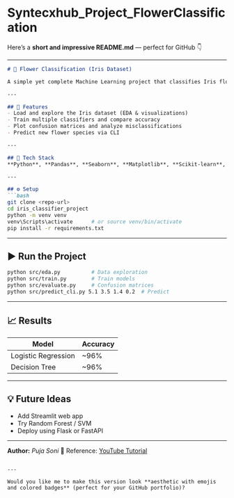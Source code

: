 # Syntecxhub_Project_FlowerClassification
Here’s a **short and impressive README.md** — perfect for GitHub 👇

---

````markdown
# 🌸 Flower Classification (Iris Dataset)

A simple yet complete Machine Learning project that classifies Iris flowers into **Setosa**, **Versicolor**, or **Virginica** using **Logistic Regression** and **Decision Tree** models.

---

## 🚀 Features
- Load and explore the Iris dataset (EDA & visualizations)  
- Train multiple classifiers and compare accuracy  
- Plot confusion matrices and analyze misclassifications  
- Predict new flower species via CLI  

---

## 🧰 Tech Stack
**Python**, **Pandas**, **Seaborn**, **Matplotlib**, **Scikit-learn**, **Joblib**

---

## ⚙️ Setup
```bash
git clone <repo-url>
cd iris_classifier_project
python -m venv venv
venv\Scripts\activate      # or source venv/bin/activate
pip install -r requirements.txt
````

---

## ▶️ Run the Project

```bash
python src/eda.py          # Data exploration
python src/train.py        # Train models
python src/evaluate.py     # Confusion matrices
python src/predict_cli.py 5.1 3.5 1.4 0.2  # Predict
```

---

## 📈 Results

| Model               | Accuracy |
| ------------------- | -------- |
| Logistic Regression | ~96%     |
| Decision Tree       | ~96%     |

---

## 💡 Future Ideas

* Add Streamlit web app
* Try Random Forest / SVM
* Deploy using Flask or FastAPI

---

**Author:** *Puja Soni*
📘 Reference: [YouTube Tutorial](https://youtu.be/-PXgHivx51A?si=9mhrrrTXaJOJNvsU)

```

---

Would you like me to make this version look **aesthetic with emojis and colored badges** (perfect for your GitHub portfolio)?
```
